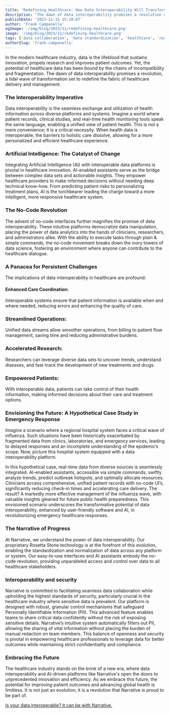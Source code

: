 ```yaml
---
title: 'Redefining Healthcare: How Data Interoperability Will Transform Healthcare Forever'
description: 'The dawn of data interoperability promises a revolution of transformation that is set to redefine the very fabric of healthcare delivery and management.'
publishDate: '2023-11-15 15:10:07'
author: 'Frank Campanella'
ogImage: '/img/blog/2023/11/redefining-healthcare.png'
image: '/img/blog/2023/11/redefining-healthcare.png'
tags: ['data collaboration', 'data standardization', 'healthcare', 'rosetta stone']
authorSlug: 'frank-campanella'
---
```

In the modern healthcare industry, data is the lifeblood that sustains innovation, propels research and improves patient outcomes. Yet, the potential of healthcare data has been bound by the chains of incompatibility and fragmentation. The dawn of data interoperability promises a revolution, a tidal wave of transformation set to redefine the fabric of healthcare delivery and management.  

### The Interoperability Imperative  

Data interoperability is the seamless exchange and utilization of health information across diverse platforms and systems. Imagine a world where patient records, clinical studies, and real-time health monitoring tools speak the same language, enabling a unified view of patient health. This is not a mere convenience; it is a critical necessity. When health data is interoperable, the barriers to holistic care dissolve, allowing for a more personalized and efficient healthcare experience.  

### Artificial Intelligence: The Catalyst of Change  

Integrating Artificial Intelligence (AI) with interoperable data platforms is pivotal in healthcare innovation. AI-enabled assistants serve as the bridge between complex data sets and actionable insights. They empower healthcare providers to make informed decisions without needing deep technical know-how. From predicting patient risks to personalizing treatment plans, AI is the torchbearer leading the charge toward a more intelligent, more responsive healthcare system.

### The No-Code Revolution  

The advent of no-code interfaces further magnifies the promise of data interoperability. These intuitive platforms democratize data manipulation, placing the power of data analytics into the hands of clinicians, researchers, and administrators alike. With the ability to execute tasks through plain & simple commands, the no-code movement breaks down the ivory towers of data science, fostering an environment where anyone can contribute to the healthcare dialogue.

### A Panacea for Persistent Challenges  

The implications of data interoperability in healthcare are profound:  

#### Enhanced Care Coordination:  

Interoperable systems ensure that patient information is available when and where needed, reducing errors and enhancing the quality of care.  

### Streamlined Operations:  

Unified data streams allow smoother operations, from billing to patient flow management, saving time and reducing administrative burdens.  

### Accelerated Research:  

Researchers can leverage diverse data sets to uncover trends, understand diseases, and fast-track the development of new treatments and drugs.  

### Empowered Patients:  

With interoperable data, patients can take control of their health information, making informed decisions about their care and treatment options.

### Envisioning the Future: A Hypothetical Case Study in Emergency Response  

Imagine a scenario where a regional hospital system faces a critical wave of influenza. Such situations have been historically exacerbated by fragmented data from clinics, laboratories, and emergency services, leading to delayed responses and an incomplete understanding of the epidemic’s scope. Now, picture this hospital system equipped with a data interoperability platform.

In this hypothetical case, real-time data from diverse sources is seamlessly integrated. AI-enabled assistants, accessible via simple commands, swiftly analyze trends, predict outbreak hotspots, and optimally allocate resources. Clinicians access comprehensive, unified patient records with no-code UI’s, significantly reducing check-in times and accelerating care delivery. The result? A markedly more effective management of the influenza wave, with valuable insights gleaned for future public health preparedness. This envisioned scenario underscores the transformative potential of data interoperability, enhanced by user-friendly software and AI, in revolutionizing emergency healthcare responses.

### The Narrative of Progress  

At Narrative, we understand the power of data interoperability. Our proprietary Rosetta Stone technology is at the forefront of this evolution, enabling the standardization and normalization of data across any platform or system. Our easy-to-use interfaces and AI assistants embody the no-code revolution, providing unparalleled access and control over data to all healthcare stakeholders.

### Interoperability and security  

Narrative is committed to facilitating seamless data collaboration while upholding the highest standards of security, particularly crucial in the healthcare industry where sensitive data is prevalent. Our platform is designed with robust, granular control mechanisms that safeguard Personally Identifiable Information (PII). This advanced feature enables teams to share critical data confidently without the risk of exposing sensitive details. Narrative’s intuitive system automatically filters out PII, allowing the sharing of vital information without placing the burden of manual redaction on team members. This balance of openness and security is pivotal in empowering healthcare professionals to leverage data for better outcomes while maintaining strict confidentiality and compliance.

### Embracing the Future  

The healthcare industry stands on the brink of a new era, where data interoperability and AI-driven platforms like Narrative's open the doors to unprecedented innovation and efficiency. As we embrace this future, the potential for improving patient outcomes and advancing global health is limitless. It is not just an evolution; it is a revolution that Narrative is proud to be part of.

[Is your data interoperable? It can be with Narrative.](/contact)
